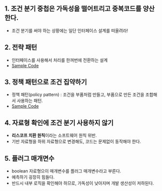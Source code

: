 ## 1. 조건 분기 중첩은 가독성을 떨어트리고 중복코드를 양산한다.
- 조건 분기를 써야 하는 상황에는 일단 인터페이스 설계를 떠올려라!

## 2. 전략 패턴
- 인터페이스를 사용해서 처리를 한꺼번에 전환하는 설계
- [Sample Code](./strategy_pattern//02_Magic.ts)

## 3. 정책 패턴으로 조건 집약하기
- 정책 패턴(policy pattern) : 조건을 부품처럼 만들고, 부품으로 만든 조건을 조합해서 사용하는 패턴.
- [Sample Code](./policy_pattern/02_customer.ts)

## 4. 자료형 확인에 조건 분기 사용하지 않기
- **리스코프 치환 원칙**이라는 소프트웨어 원칙 위반.
- 기반 자료형을 하위 자료형으로 변경해도, 코드는 문제없이 동작해야 한다.

## 5. 플러그 매개면수
- boolean 자료형으이 매개변수를 플러그 매개변수라고 부른다.
- 예측하기 굉장히 힘들다.
- 반드시 내부 로직을 확인해야 하므로, 가독성이 낮아지며 개발 생산성이 저하된다.
